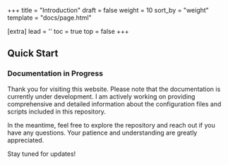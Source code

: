 +++
title = "Introduction"
draft = false
weight = 10
sort_by = "weight"
template = "docs/page.html"

[extra]
lead = ''
toc = true
top = false
+++

## Quick Start

### Documentation in Progress

Thank you for visiting this website. Please note that the documentation is
currently under development. I am actively working on providing comprehensive
and detailed information about the configuration files and scripts included in
this repository.

In the meantime, feel free to explore the repository and reach out if you have
any questions. Your patience and understanding are greatly appreciated.

Stay tuned for updates!
